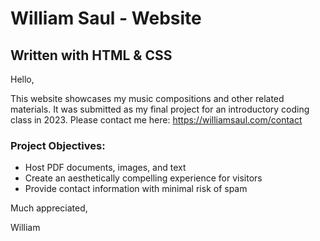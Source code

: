 # William Saul - Website
## Written with HTML & CSS

Hello,

This website showcases my music compositions and other related materials. It was submitted as my final project for an introductory coding class in 2023. Please contact me here: https://williamsaul.com/contact

### Project Objectives:
* Host PDF documents, images, and text
* Create an aesthetically compelling experience for visitors
* Provide contact information with minimal risk of spam

Much appreciated,

William